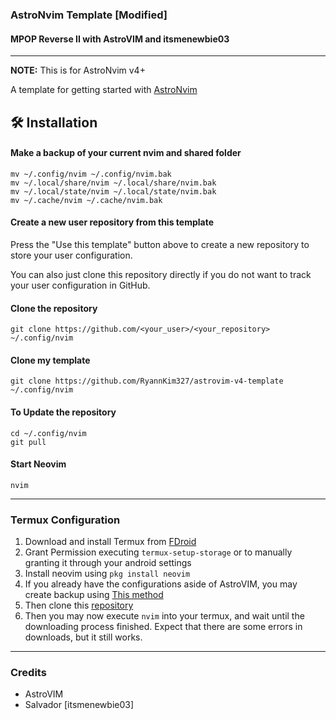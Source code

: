 ### AstroNvim Template [Modified]
#### MPOP Reverse II with AstroVIM and itsmenewbie03

---

**NOTE:** This is for AstroNvim v4+

A template for getting started with [AstroNvim](https://github.com/AstroNvim/AstroNvim)

## 🛠️ Installation

#### Make a backup of your current nvim and shared folder

```shell
mv ~/.config/nvim ~/.config/nvim.bak
mv ~/.local/share/nvim ~/.local/share/nvim.bak
mv ~/.local/state/nvim ~/.local/state/nvim.bak
mv ~/.cache/nvim ~/.cache/nvim.bak
```

#### Create a new user repository from this template

Press the "Use this template" button above to create a new repository to store your user configuration.

You can also just clone this repository directly if you do not want to track your user configuration in GitHub.

#### Clone the repository

```shell
git clone https://github.com/<your_user>/<your_repository> ~/.config/nvim
```

#### Clone my template
```shell
git clone https://github.com/RyannKim327/astrovim-v4-template ~/.config/nvim
```

#### To Update the repository
```shell
cd ~/.config/nvim
git pull
```

#### Start Neovim

```shell
nvim
```

---
### Termux Configuration
1. Download and install Termux from [FDroid](https://f-droid.org/en/packages/com.termux/https://f-droid.org/en/packages/com.termux/)
2. Grant Permission executing `termux-setup-storage` or to manually granting it through your android settings
3. Install neovim using `pkg install neovim`
4. If you already have the configurations aside of AstroVIM, you may create backup using [This method](#Make-a-backup-of-your-current-nvim-and-shared-folder) 
5. Then clone this [repository](#clone-my-template)
6. Then you may now execute `nvim` into your termux, and wait until the downloading process finished. Expect that there are some errors in downloads, but it still works.

---
### Credits
* AstroVIM
* Salvador [itsmenewbie03]
